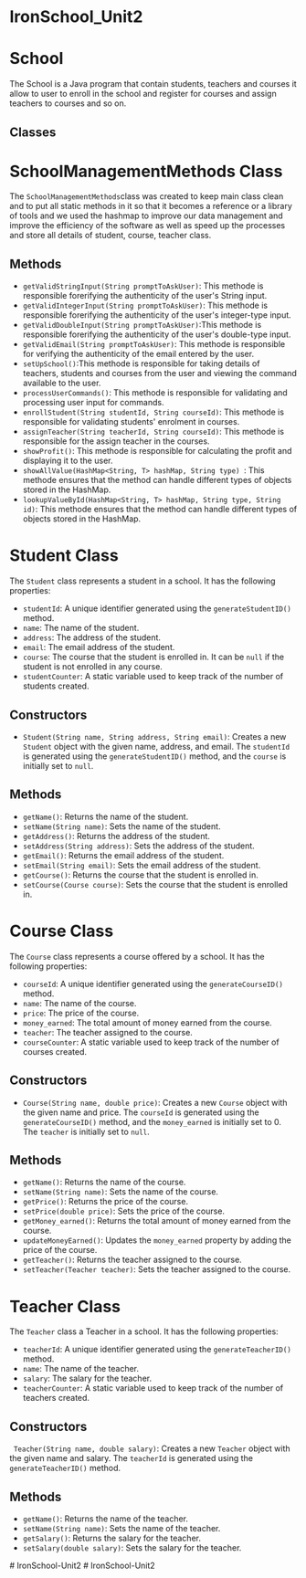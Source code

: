 # IronSchool_Unit2

# School

The School is a Java program that contain students, teachers and courses it allow to user to enroll in the school and register for courses and assign teachers to courses and so on.

## Classes

# SchoolManagementMethods Class

The `SchoolManagementMethods`class was created to keep main class clean and to put all static methods in it so that it becomes a reference or a library of tools and we used the hashmap to improve our data management and improve the efficiency of the software as well as speed up the processes and store all details of student, course, teacher class.

## Methods

- `getValidStringInput(String promptToAskUser)`: This methode is responsible forerifying the authenticity of the user's String input.
- `getValidIntegerInput(String promptToAskUser)`: This methode is responsible forerifying the authenticity of the user's integer-type input.
- `getValidDoubleInput(String promptToAskUser)`:This methode is responsible forerifying the authenticity of the user's double-type input.
- `getValidEmail(String promptToAskUser)`: This methode is responsible for verifying the authenticity of the email entered by the user.
- `setUpSchool()`:This methode is responsible for taking details of teachers, students and courses from the user and viewing the command available to the user.
- `processUserCommands()`: This methode is responsible for validating and processing user input for commands.
- `enrollStudent(String studentId, String courseId)`: This methode is responsible for validating students' enrolment in courses.
- `assignTeacher(String teacherId, String courseId)`: This methode is responsible for the assign teacher in the courses.
- `showProfit()`: This methode is responsible for calculating the profit and displaying it to the user.
- `showAllValue(HashMap<String, T> hashMap, String type) `: This methode ensures that the method can handle different types of objects stored in the HashMap.
- `lookupValueById(HashMap<String, T> hashMap, String type, String id)`: This methode ensures that the method can handle different types of objects stored in the HashMap.

# Student Class

The `Student` class represents a student in a school. It has the following properties:

- `studentId`: A unique identifier generated using the `generateStudentID()` method.
- `name`: The name of the student.
- `address`: The address of the student.
- `email`: The email address of the student.
- `course`: The course that the student is enrolled in. It can be `null` if the student is not enrolled in any course.
- `studentCounter`: A static variable used to keep track of the number of students created.

## Constructors

- `Student(String name, String address, String email)`: Creates a new `Student` object with the given name, address, and email. The `studentId` is generated using the `generateStudentID()` method, and the `course` is initially set to `null`.

## Methods

- `getName()`: Returns the name of the student.
- `setName(String name)`: Sets the name of the student.
- `getAddress()`: Returns the address of the student.
- `setAddress(String address)`: Sets the address of the student.
- `getEmail()`: Returns the email address of the student.
- `setEmail(String email)`: Sets the email address of the student.
- `getCourse()`: Returns the course that the student is enrolled in.
- `setCourse(Course course)`: Sets the course that the student is enrolled in.

# Course Class

The `Course` class represents a course offered by a school. It has the following properties:

- `courseId`: A unique identifier generated using the `generateCourseID()` method.
- `name`: The name of the course.
- `price`: The price of the course.
- `money_earned`: The total amount of money earned from the course.
- `teacher`: The teacher assigned to the course.
- `courseCounter`: A static variable used to keep track of the number of courses created.

## Constructors

- `Course(String name, double price)`: Creates a new `Course` object with the given name and price. The `courseId` is generated using the `generateCourseID()` method, and the `money_earned` is initially set to 0. The `teacher` is initially set to `null`.

## Methods

- `getName()`: Returns the name of the course.
- `setName(String name)`: Sets the name of the course.
- `getPrice()`: Returns the price of the course.
- `setPrice(double price)`: Sets the price of the course.
- `getMoney_earned()`: Returns the total amount of money earned from the course.
- `updateMoneyEarned()`: Updates the `money_earned` property by adding the price of the course.
- `getTeacher()`: Returns the teacher assigned to the course.
- `setTeacher(Teacher teacher)`: Sets the teacher assigned to the course.

# Teacher Class

The `Teacher` class  a Teacher in a school. It has the following properties:

- `teacherId`: A unique identifier generated using the `generateTeacherID()` method.
- `name`: The name of the teacher.
- `salary`: The salary for the teacher.
- `teacherCounter`: A static variable used to keep track of the number of teachers created.

## Constructors

` Teacher(String name, double salary)`: Creates a new `Teacher` object with the given name and salary. The `teacherId` is generated using the `generateTeacherID()` method.

## Methods

- `getName()`: Returns the name of the teacher.
- `setName(String name)`: Sets the name of the teacher.
- `getSalary()`: Returns the salary for the teacher.
- `setSalary(double salary)`: Sets the salary for the teacher.

#   I r o n S c h o o l - U n i t 2 
 
 #   I r o n S c h o o l - U n i t 2 
 
 